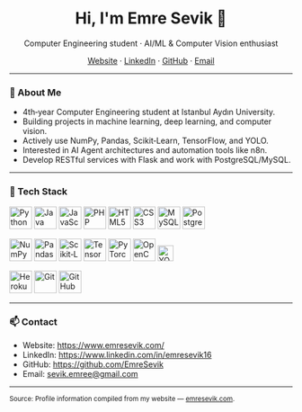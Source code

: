<h1 align="center">Hi, I'm Emre Sevik 👋</h1>
<p align="center">
  Computer Engineering student · AI/ML & Computer Vision enthusiast
</p>

<p align="center">
  <a href="https://www.emresevik.com/">Website</a> ·
  <a href="https://www.linkedin.com/in/emresevik16">LinkedIn</a> ·
  <a href="https://github.com/EmreSevik">GitHub</a> ·
  <a href="mailto:sevik.emree@gmail.com">Email</a>
</p>

---

### 🚀 About Me
- 4th‑year Computer Engineering student at Istanbul Aydın University.  
- Building projects in machine learning, deep learning, and computer vision.  
- Actively use NumPy, Pandas, Scikit‑Learn, TensorFlow, and YOLO.  
- Interested in AI Agent architectures and automation tools like n8n.  
- Develop RESTful services with Flask and work with PostgreSQL/MySQL.

---

### 🧰 Tech Stack

<!-- Languages -->
<p align="left">
  <img src="https://cdn.jsdelivr.net/gh/devicons/devicon/icons/python/python-original.svg" height="40" alt="Python" />
  <img src="https://cdn.jsdelivr.net/gh/devicons/devicon/icons/java/java-original.svg" height="40" alt="Java" />
  <img src="https://cdn.jsdelivr.net/gh/devicons/devicon/icons/javascript/javascript-original.svg" height="40" alt="JavaScript" />
  <img src="https://cdn.jsdelivr.net/gh/devicons/devicon/icons/php/php-original.svg" height="40" alt="PHP" />
  <img src="https://cdn.jsdelivr.net/gh/devicons/devicon/icons/html5/html5-original.svg" height="40" alt="HTML5" />
  <img src="https://cdn.jsdelivr.net/gh/devicons/devicon/icons/css3/css3-original.svg" height="40" alt="CSS3" />
  <img src="https://cdn.jsdelivr.net/gh/devicons/devicon/icons/mysql/mysql-original.svg" height="40" alt="MySQL" />
  <img src="https://cdn.jsdelivr.net/gh/devicons/devicon/icons/postgresql/postgresql-original.svg" height="40" alt="PostgreSQL" />
</p>

<!-- ML / CV -->
<p align="left">
  <img src="https://cdn.jsdelivr.net/gh/devicons/devicon/icons/numpy/numpy-original.svg" height="40" alt="NumPy" />
  <img src="https://cdn.jsdelivr.net/gh/devicons/devicon/icons/pandas/pandas-original.svg" height="40" alt="Pandas" />
  <img src="https://cdn.jsdelivr.net/gh/devicons/devicon/icons/scikitlearn/scikitlearn-original.svg" height="40" alt="Scikit‑Learn" />
  <img src="https://cdn.jsdelivr.net/gh/devicons/devicon/icons/tensorflow/tensorflow-original.svg" height="40" alt="TensorFlow" />
  <img src="https://cdn.jsdelivr.net/gh/devicons/devicon/icons/pytorch/pytorch-original.svg" height="40" alt="PyTorch" />
  <img src="https://cdn.jsdelivr.net/gh/devicons/devicon/icons/opencv/opencv-original.svg" height="40" alt="OpenCV" />
  <img src="https://img.shields.io/badge/YOLO-Object%20Detection-000?style=for-the-badge" height="28" alt="YOLO" />
</p>

<!-- Web / DevOps / Tools -->
<p align="left">
  <img src="https://cdn.jsdelivr.net/gh/devicons/devicon/icons/heroku/heroku-original.svg" height="40" alt="Heroku" />
  <img src="https://cdn.jsdelivr.net/gh/devicons/devicon/icons/git/git-original.svg" height="40" alt="Git" />
  <img src="https://cdn.jsdelivr.net/gh/devicons/devicon/icons/github/github-original.svg" height="40" alt="GitHub" />
</p>

---

### 📫 Contact
- Website: https://www.emresevik.com/  
- LinkedIn: https://www.linkedin.com/in/emresevik16  
- GitHub: https://github.com/EmreSevik  
- Email: sevik.emree@gmail.com

---

<sub>Source: Profile information compiled from my website — <a href="https://www.emresevik.com/">emresevik.com</a>.</sub>
